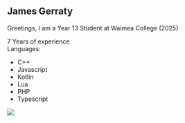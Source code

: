 ## James Gerraty

Greetings, I am a Year 13 Student at Waimea College (2025)

7 Years of experience  
Languages:
- C++
- Javascript
- Kotlin
- Lua
- PHP
- Typescript

![](https://tenor.com/view/watermelon-tree-sleeping-man-funny-gif-21985423)

<!--
**waimea-jrgerraty/waimea-jrgerraty** is a ✨ _special_ ✨ repository because its `README.md` (this file) appears on your GitHub profile.

Here are some ideas to get you started:

- 🔭 I’m currently working on ...
- 🌱 I’m currently learning ...
- 👯 I’m looking to collaborate on ...
- 🤔 I’m looking for help with ...
- 💬 Ask me about ...
- 📫 How to reach me: ...
- 😄 Pronouns: ...
- ⚡ Fun fact: ...
-->
